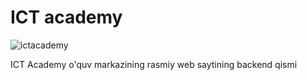 # ICT academy


![ictacademy](https://github.com/ict-jobs/.github/assets/70073648/ccb47740-6ea3-4767-beb0-4defa47a175b)



ICT Academy o'quv markazining rasmiy web saytining backend qismi 
